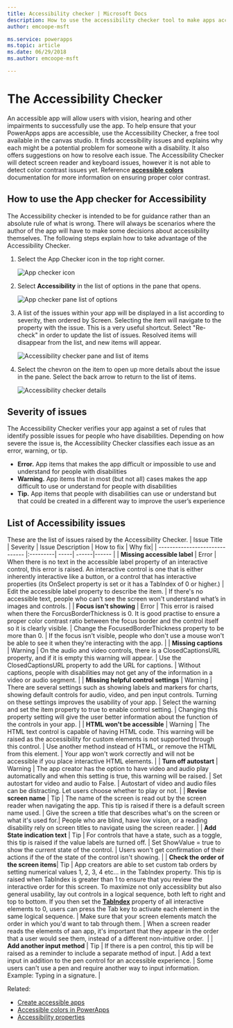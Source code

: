 ```yaml
---
title: Accessibility checker | Microsoft Docs
description: How to use the accessibility checker tool to make apps accessible
author: emcoope-msft

ms.service: powerapps
ms.topic: article
ms.date: 06/29/2018
ms.author: emcoope-msft

---
```


# The Accessibility Checker
An accessible app will allow users with vision, hearing and other impairments to successfully use the app.  To help ensure that your PowerApps apps are accessible, use the Accessibility Checker, a free tool available in the canvas studio. It finds accessibility issues and explains why each might be a potential problem for someone with a disability. It also offers suggestions on how to resolve each issue.
The Accessibility Checker will detect screen reader and keyboard issues, however it is not able to detect color contrast issues yet. Reference **[accessible colors](/accessible-apps-color.md)** documentation for more information on ensuring proper color contrast. 

## How to use the App checker for Accessibility
The Accessibility checker is intended to be for guidance rather than an absolute rule of what is wrong. There will always be scenarios where the author of the app will have to make some decisions about accessibility themselves. The following steps explain how to take advantage of the Accessibility Checker. 

1. Select the App Checker icon in the top right corner. 

    ![App checker icon](./media/accessibility-checker/app-checker-icon.png)

2.  Select **Accessibility** in the list of options in the pane that opens.

    ![App checker pane list of options](./media/accessibility-checker/app-checker-pane.png)

3. A list of the issues within your app will be displayed in a list according to severity, then ordered by Screen. Selecting the item will navigate to the property with the issue. This is a very useful shortcut. Select "Re-check" in order to update the list of issues. Resolved items will disappear from the list, and new items will appear.

    ![Accessibility checker pane and list of items](./media/accessibility-checker/accessibility-checker-pane.png)

4. Select the chevron on the item to open up more details about the issue in the pane. Select the back arrow to return to the list of items. 

    ![Accessibility checker details](./media/accessibility-checker/details-pane.png)


## Severity of issues
The Accessibility Checker verifies your app against a set of rules that identify possible issues for people who have disabilities. Depending on how severe the issue is, the Accessibility Checker classifies each issue as an error, warning, or tip.
- **Error.** App items that makes the app difficult or impossible to use and understand for people with disabilities
- **Warning.** App items that in most (but not all) cases makes the app difficult to use or understand for people with disabilities
- **Tip.** App items that people with disabilities can use or understand but that could be created in a different way to improve the user’s experience

## List of Accessibility issues
These are the list of issues raised by the Accessibility Checker. 
| Issue Title                            | Severity | Issue Description  | How to fix | Why fix|
| ------------------------------         |:---------| -----| ------|------ |
| **Missing accessible label**           | Error    | When there is no text in the accessible label property of an interactive control, this error is raised. An interactive control is one that is either inherently interactive like a button, or a control that has interactive properties (its OnSelect property is set or it has a TabIndex of 0 or higher.)  | Edit the accessible label property to describe the item. | If there's no accessible text, people who can’t see the screen won't understand what’s in images and controls. |
| **Focus isn't showing**                | Error    | This error is raised when there the ForcusBorderThickness is 0. It is good practise to ensure a proper color contrast ratio between the focus border and the control itself so it is clearly visible.  | Change the FocusedBorderThickness property to be more than 0.  | If the focus isn't visible, people who don't use a mouse won't be able to see it when they're interacting with the app.   |
| **Missing captions**                   | Warning  | On the audio and video controls, there is a ClosedCaptionsURL property, and if it is empty this warning will appear. | Use the ClosedCaptionsURL property to add the URL for captions. | Without captions, people with disabilities may not get any of the information in a video or audio segment. |
| **Missing helpful control settings**   | Warning  | There are several settings such as showing labels and markers for charts, showing default controls for audio, video, and  pen input controls. Turning on these settings improves the usability of your app.  | Select the warning and set the item property to true to enable control setting.  | Changing this property setting will give the user better information about the function of the controls in your app. |
| **HTML won't be accessible**           | Warning  | The HTML text control is capable of having HTML code. This warning will be raised as the accessibility for custom elements is not supported through this control. | Use another method instead of HTML, or remove the HTML from this element. | Your app won't work correctly and will not be accessible if you place interactive HTML elements. |
| **Turn off autostart**                 | Warning  | The app creator has the option to have video and audio play automatically and when this setting is true, this warning will be raised.  | Set autostart for video and audio to False.  | Autostart of video and audio files can be distracting. Let users choose whether to play or not. |
| **Revise screen name**                 | Tip      | The name of the screen is read out by the screen reader when navigating the app. This tip is raised if there is a default screen name used. | Give the screen a title that describes what's on the screen or what it's used for.| People who are blind, have low vision, or a reading disability rely on screen titles to navigate using the screen reader. |
| **Add State indication text**          | Tip      |  For controls that have a state, such as a toggle, this tip is raised if the value labels are turned off. | Set ShowValue = true to show the current state of the control. | Users won't get confirmation of their actions if the of the state of the control isn't showing. |
| **Check the order of the screen items**| Tip      | App creators are able to set custom tab orders by setting numerical values 1, 2, 3, 4 etc... in the TabIndex property. This tip is raised when TabIndex is greater than 1 to ensure that you review the interactive order for this screen. To maximize not only accessiblity but also general usability, lay out controls in a logical sequence, both left to right and top to bottom. If you then set the **[TabIndex](controls/properties-accessibility.md)** property of all interactive elements to 0, users can press the Tab key to activate each element in the same logical sequence.  | Make sure that your screen elements match the order in which you'd want to tab through them. | When a screen reader reads the elements of aan app, it's important that they appear in the order that a user would see them, instead of a different non-intuitive order.  |
| **Add another input method**           | Tip      | If there is a pen control, this tip will be raised as a reminder to include a separate method of input. | Add a text input in addition to the pen control for an accessible experience. | Some users can't use a pen and require another way to input information. Example: Typing in a signature. |



Related:
- [Create accessible apps](accessible-apps.md)
- [Accessible colors in PowerApps](accessible-apps-color.md)
- [Accessibility properties](controls/properties-accessibility.md)

